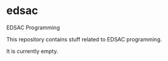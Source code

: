 # edsac
EDSAC Programming

This repository contains stuff related to EDSAC programming.

It is currently empty.
